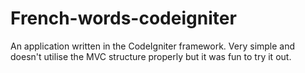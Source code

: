 # French-words-codeigniter
An application written in the CodeIgniter framework. Very simple and doesn't utilise the MVC structure properly but it was fun to try it out.
